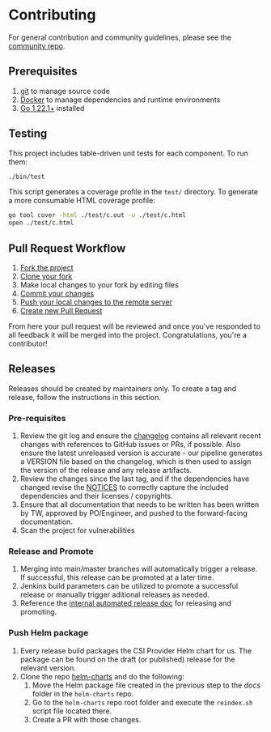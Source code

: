 # Contributing

For general contribution and community guidelines, please see the
[community repo](https://github.com/cyberark/community).

## Prerequisites

1. [git](https://git-scm.com/downloads) to manage source code
2. [Docker](https://docs.docker.com/engine/installation) to manage dependencies
   and runtime environments
3. [Go 1.22.1+](https://go.dev/doc/install) installed

## Testing

This project includes table-driven unit tests for each component. To run them:
```sh
./bin/test
```

This script generates a coverage profile in the `test/` directory. To generate a
more consumable HTML coverage profile:
```sh
go tool cover -html ./test/c.out -o ./test/c.html
open ./test/c.html
```

## Pull Request Workflow

1. [Fork the project](https://help.github.com/en/github/getting-started-with-github/fork-a-repo)
2. [Clone your fork](https://help.github.com/en/github/creating-cloning-and-archiving-repositories/cloning-a-repository)
3. Make local changes to your fork by editing files
4. [Commit your changes](https://help.github.com/en/github/managing-files-in-a-repository/adding-a-file-to-a-repository-using-the-command-line)
5. [Push your local changes to the remote server](https://help.github.com/en/github/using-git/pushing-commits-to-a-remote-repository)
6. [Create new Pull Request](https://help.github.com/en/github/collaborating-with-issues-and-pull-requests/creating-a-pull-request-from-a-fork)

From here your pull request will be reviewed and once you've responded to all
feedback it will be merged into the project. Congratulations, you're a
contributor!

## Releases

Releases should be created by maintainers only. To create a tag and release,
follow the instructions in this section.

### Pre-requisites

1. Review the git log and ensure the [changelog](CHANGELOG.md) contains all
   relevant recent changes with references to GitHub issues or PRs, if possible.
   Also ensure the latest unreleased version is accurate - our pipeline generates 
   a VERSION file based on the changelog, which is then used to assign the version
   of the release and any release artifacts.
1. Review the changes since the last tag, and if the dependencies have changed
   revise the [NOTICES](NOTICES.txt) to correctly capture the included
   dependencies and their licenses / copyrights.
1. Ensure that all documentation that needs to be written has been 
   written by TW, approved by PO/Engineer, and pushed to the forward-facing documentation.
1. Scan the project for vulnerabilities

### Release and Promote

1. Merging into main/master branches will automatically trigger a release. If successful, this release can be promoted at a later time.
1. Jenkins build parameters can be utilized to promote a successful release or manually trigger aditional releases as needed.
1. Reference the [internal automated release doc](https://github.com/conjurinc/docs/blob/master/reference/infrastructure/automated_releases.md#release-and-promotion-process) for releasing and promoting.

### Push Helm package

1. Every release build packages the CSI Provider Helm chart for us. The package can be found on the draft (or published) release for the relevant version.
1. Clone the repo [helm-charts](https://github.com/cyberark/helm-charts) and do the following:
    1. Move the Helm package file created in the previous step to the *docs* folder in the `helm-charts` repo.
    1. Go to the `helm-charts` repo root folder and execute the `reindex.sh` script file located there.
    1. Create a PR with those changes.
